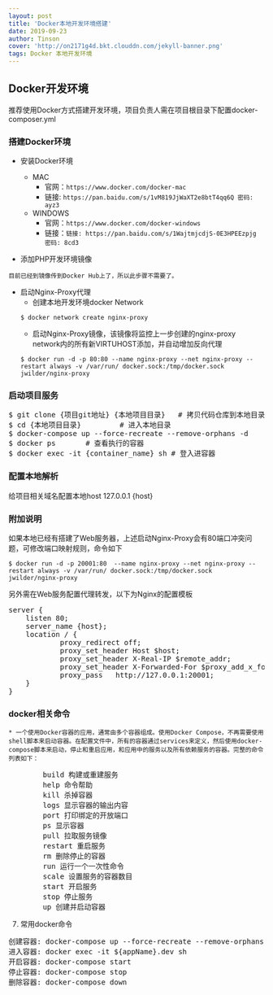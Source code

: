 ```yaml
---
layout: post
title: 'Docker本地开发环境搭建'
date: 2019-09-23
author: Tinson
cover: 'http://on2171g4d.bkt.clouddn.com/jekyll-banner.png'
tags: Docker 本地开发环境
---
```


## Docker开发环境
推荐使用Docker方式搭建开发环境，项目负责人需在项目根目录下配置docker-composer.yml

### 搭建Docker环境

* 安装Docker环境
	* MAC 
		* 官网：`https://www.docker.com/docker-mac`
		* 链接: `https://pan.baidu.com/s/1vM819JjWaXT2e8btT4qq6Q 密码: ayz3`
	* WINDOWS 
		* 官网：`https://www.docker.com/docker-windows`
		* 链接：`链接: https://pan.baidu.com/s/1WajtmjcdjS-0E3HPEEzpjg 密码: 8cd3`

* 添加PHP开发环境镜像 
```
目前已经到镜像传到Docker Hub上了，所以此步骤不需要了。
```

* 启动Nginx-Proxy代理
	* 创建本地开发环境docker Network
	```
	$ docker network create nginx-proxy
	```
	* 启动Nginx-Proxy镜像，该镜像将监控上一步创建的nginx-proxy network内的所有新VIRTUHOST添加，并自动增加反向代理
	```
	$ docker run -d -p 80:80 --name nginx-proxy --net nginx-proxy --restart always -v /var/run/	docker.sock:/tmp/docker.sock jwilder/nginx-proxy
	```

### 启动项目服务
<pre>
$ git clone {项目git地址} {本地项目目录}   # 拷贝代码仓库到本地目录
$ cd {本地项目目录}         # 进入本地目录
$ docker-compose up --force-recreate --remove-orphans -d
$ docker ps       # 查看执行的容器
$ docker exec -it {container_name} sh # 登入进容器
</pre>

### 配置本地解析
给项目相关域名配置本地host
127.0.0.1 {host}

### 附加说明
如果本地已经有搭建了Web服务器，上述启动Nginx-Proxy会有80端口冲突问题，可修改端口映射规则，命令如下
```
$ docker run -d -p 20001:80  --name nginx-proxy --net nginx-proxy --restart always -v /var/run/	docker.sock:/tmp/docker.sock jwilder/nginx-proxy
```

另外需在Web服务配置代理转发，以下为Nginx的配置模板
<pre>
server {
	listen 80;
	server_name {host};
	location / {
			proxy_redirect off;
        	proxy_set_header Host $host;
        	proxy_set_header X-Real-IP $remote_addr;
        	proxy_set_header X-Forwarded-For $proxy_add_x_forwarded_for;
        	proxy_pass   http://127.0.0.1:20001;
	}
}
</pre>

### docker相关命令
    * 一个使用Docker容器的应用，通常由多个容器组成。使用Docker Compose，不再需要使用shell脚本来启动容器。在配置文件中，所有的容器通过services来定义，然后使用docker-compose脚本来启动，停止和重启应用，和应用中的服务以及所有依赖服务的容器。完整的命令列表如下：  
<pre>
        build 构建或重建服务
        help 命令帮助
        kill 杀掉容器
        logs 显示容器的输出内容
        port 打印绑定的开放端口
        ps 显示容器
        pull 拉取服务镜像
        restart 重启服务
        rm 删除停止的容器
        run 运行一个一次性命令
        scale 设置服务的容器数目
        start 开启服务
        stop 停止服务
        up 创建并启动容器
</pre>
7. 常用docker命令
<pre>
创建容器: docker-compose up --force-recreate --remove-orphans  前台启动(-d 后台启动)
进入容器: docker exec -it ${appName}.dev sh
开启容器: docker-compose start
停止容器: docker-compose stop
删除容器: docker-compose down
</pre>